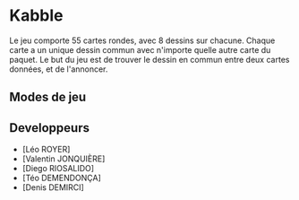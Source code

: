 # Kabble

Le jeu comporte 55 cartes rondes, avec 8 dessins sur chacune. Chaque carte a un unique dessin commun avec n'importe quelle autre carte du paquet. Le but du jeu est de trouver le dessin en commun entre deux cartes données, et de l'annoncer.

## Modes de jeu

## Developpeurs

- [Léo ROYER]
- [Valentin JONQUIÈRE]
- [Diego RIOSALIDO]
- [Téo DEMENDONÇA]
- [Denis DEMIRCI]